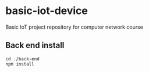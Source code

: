 # basic-iot-device
Basic IoT project repository for computer network course

## Back end install
```
cd ./back-end
npm install
```


